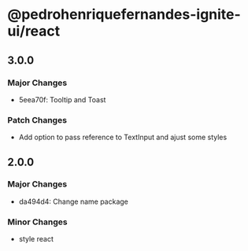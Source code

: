 # @pedrohenriquefernandes-ignite-ui/react

## 3.0.0

### Major Changes

- 5eea70f: Tooltip and Toast

### Patch Changes

- Add option to pass reference to TextInput and ajust some styles

## 2.0.0

### Major Changes

- da494d4: Change name package

### Minor Changes

- style react
